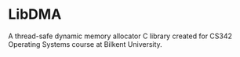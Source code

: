 # LibDMA
 A thread-safe dynamic memory allocator C library created for CS342 Operating Systems course at Bilkent University.

